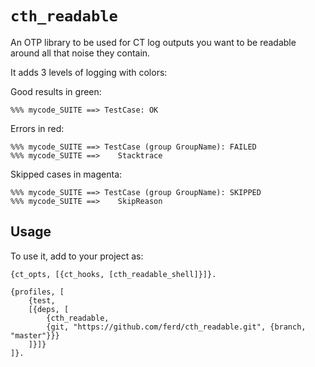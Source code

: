 # `cth_readable`

An OTP library to be used for CT log outputs you want to be readable
around all that noise they contain.

It adds 3 levels of logging with colors:

Good results in green:

```
%%% mycode_SUITE ==> TestCase: OK
```

Errors in red:

```
%%% mycode_SUITE ==> TestCase (group GroupName): FAILED
%%% mycode_SUITE ==>    Stacktrace
```

Skipped cases in magenta:

```
%%% mycode_SUITE ==> TestCase (group GroupName): SKIPPED
%%% mycode_SUITE ==>    SkipReason
```

## Usage

To use it, add to your project as:

```
{ct_opts, [{ct_hooks, [cth_readable_shell]}]}.

{profiles, [
    {test,
    [{deps, [
        {cth_readable,
        {git, "https://github.com/ferd/cth_readable.git", {branch, "master"}}}
    ]}]}
]}.
```
